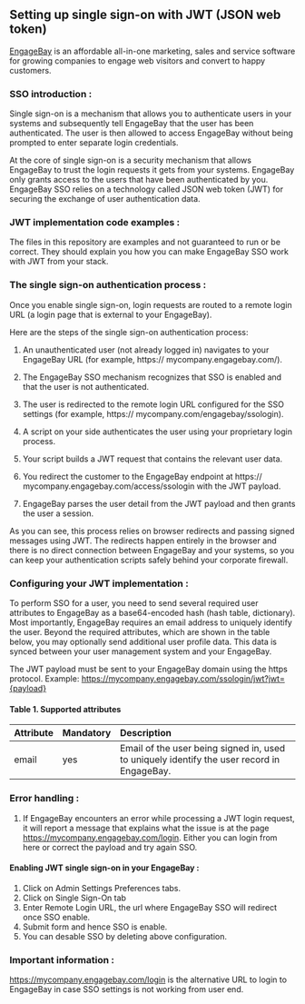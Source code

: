 ## Setting up single sign-on with JWT (JSON web token)

[EngageBay](https://www.engagebay.com)  is an affordable all-in-one marketing, sales and service software for growing companies to engage web visitors and convert to happy customers.

 ### SSO introduction : 

Single sign-on is a mechanism that allows you to authenticate users in your systems and subsequently tell EngageBay that the user has been authenticated. 
The user is then allowed to access EngageBay without being prompted to enter separate login credentials. 

At the core of single sign-on is a security mechanism that allows EngageBay to trust the login requests it gets from your systems. EngageBay only grants access to the users that have been authenticated by you. 
EngageBay SSO relies on a technology called JSON web token (JWT) for securing the exchange of user authentication data.

### JWT implementation code examples : 

The files in this repository are examples and not guaranteed to run or be correct. They should explain you how you can make EngageBay SSO work with JWT from your stack.

### The single sign-on authentication process : 

Once you enable single sign-on, login requests are routed to a remote login URL (a login page that is external to your EngageBay).

Here are the steps of the single sign-on authentication process:

1. An unauthenticated user (not already logged in) navigates to your EngageBay URL (for example, https:// mycompany.engagebay.com/).

2. The EngageBay SSO mechanism recognizes that SSO is enabled and that the user is not authenticated.

3. The user is redirected to the remote login URL configured for the SSO settings (for example, https:// mycompany.com/engagebay/ssologin).

4. A script on your side authenticates the user using your proprietary login process.

5. Your script builds a JWT request that contains the relevant user data.

6. You redirect the customer to the EngageBay endpoint at https:// mycompany.engagebay.com/access/ssologin with the JWT payload.

7. EngageBay parses the user detail from the JWT payload and then grants the user a session.

As you can see, this process relies on browser redirects and passing signed messages using JWT. The redirects happen entirely in the browser and there is no direct connection between EngageBay and your systems, so you can keep your authentication scripts safely behind your corporate firewall.

### Configuring your JWT implementation : 

To perform SSO for a user, you need to send several required user attributes to EngageBay as a base64-encoded hash (hash table, dictionary). Most importantly, EngageBay requires an email address to uniquely identify the user. Beyond the required attributes, which are shown in the table below, you may optionally send additional user profile data. This data is synced between your user management system and your EngageBay.

The JWT payload must be sent to your EngageBay domain using the https protocol. Example: https://mycompany.engagebay.com/ssologin/jwt?jwt={payload}

#### Table 1. Supported attributes

|Attribute|Mandatory|Description|
|:----|:----------|:----------|
|email|yes|Email of the user being signed in, used to uniquely identify the user record in EngageBay.|

### Error handling : 

1. If EngageBay encounters an error while processing a JWT login request, it will report a message that explains what the issue is at the page https://mycompany.engagebay.com/login. Either you can login from here or correct the payload and try again SSO.

#### Enabling JWT single sign-on in your EngageBay : 

1. Click on Admin Settings Preferences tabs.
2. Click on Single Sign-On tab
3. Enter Remote Login URL, the url where EngageBay SSO will redirect once SSO enable.
4. Submit form and hence SSO is enable.
5. You can desable SSO by deleting above configuration.


### Important information : 

https://mycompany.engagebay.com/login is the alternative URL to login to EngageBay in case SSO settings is not working from user end.